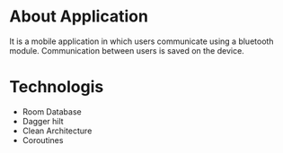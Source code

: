 # About Application

It is a mobile application in which users communicate using a bluetooth module. Communication between users is saved on the device.

# Technologis
- Room Database
- Dagger hilt
- Clean Architecture
- Coroutines
